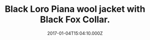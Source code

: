 ---
title: Black Loro Piana wool jacket with Black Fox Collar.
date: 2017-01-04T15:04:10.000Z
price: 0
sales_price: 
categories: ["Jacket"]
image: ["/img/uploads/2017/01/DSC08252-1.jpg"]
---